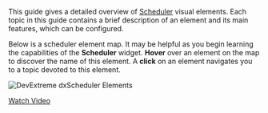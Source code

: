 This guide gives a detailed overview of [Scheduler](/api-reference/10%20UI%20Widgets/dxScheduler '/Documentation/ApiReference/UI_Widgets/dxScheduler/') visual elements. Each topic in this guide contains a brief description of an element and its main features, which can be configured.

Below is a scheduler element map. It may be helpful as you begin learning the capabilities of the **Scheduler** widget. **Hover** over an element on the map to discover the name of this element. A **click** on an element navigates you to a topic devoted to this element.

<img style="margin:0px auto;display:block" src="/Content/images/doc/16_1/UiWidgets/Scheduler_VisualElements.png" alt="DevExtreme dxScheduler Elements" usemap="#schedulerElements" />
<map name="schedulerElements">
	<area  alt="Date Navigator" title="Date Navigator" href="/Documentation/Guide/UI_Widgets/Scheduler/Visual_Elements/#Date_Navigator" shape="rect" coords="150,46,408,90" style="outline:none;" target="_self"     />
	<area  alt="View Selector" title="View Selector" href="/Documentation/Guide/UI_Widgets/Scheduler/Visual_Elements/#View_Selector" shape="rect" coords="639,32,940,96" style="outline:none;" target="_self"     />
	<area  alt="Resource Headers" title="Resource Headers" href="/Documentation/Guide/UI_Widgets/Scheduler/Visual_Elements/#Resource_Headers" shape="rect" coords="131,94,940,134" style="outline:none;" target="_self"     />
	<area  alt="Appointment" title="Appointment" href="/Documentation/Guide/UI_Widgets/Scheduler/Visual_Elements/#Appointment" shape="rect" coords="258,218,584,422" style="outline:none;" target="_self"     />
	<area  alt="Appointment" title="Appointment" href="/Documentation/Guide/UI_Widgets/Scheduler/Visual_Elements/#Appointment" shape="rect" coords="592,467,923,570" style="outline:none;" target="_self"     />
	<area shape="rect" coords="938,682,940,684" alt="Image Map" style="outline:none;" />
</map>

<a href="https://www.youtube.com/watch?v=evabB5-rZZ8&list=PL8h4jt35t1wjGvgflbHEH_e3b23AA30-z&index=52" class="button orange small fix-width-155" target="_blank">Watch Video</a>